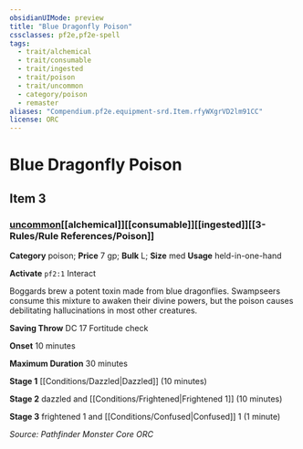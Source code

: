 ```yaml
---
obsidianUIMode: preview
title: "Blue Dragonfly Poison"
cssclasses: pf2e,pf2e-spell
tags:
  - trait/alchemical
  - trait/consumable
  - trait/ingested
  - trait/poison
  - trait/uncommon
  - category/poison
  - remaster
aliases: "Compendium.pf2e.equipment-srd.Item.rfyWXgrVD2lm91CC"
license: ORC
---
```

# Blue Dragonfly Poison
## Item 3
### [uncommon](uncommon.md "Uncommon Rarity Trait")[[alchemical]][[consumable]][[ingested]][[3-Rules/Rule References/Poison]]

**Category** poison; 
**Price** 7 gp; 
**Bulk** L; **Size** med
**Usage** held-in-one-hand

**Activate** `pf2:1` Interact

Boggards brew a potent toxin made from blue dragonflies. Swampseers consume this mixture to awaken their divine powers, but the poison causes debilitating hallucinations in most other creatures.

**Saving Throw** DC 17 Fortitude check

**Onset** 10 minutes

**Maximum Duration** 30 minutes

**Stage 1** [[Conditions/Dazzled|Dazzled]] (10 minutes)

**Stage 2** dazzled and [[Conditions/Frightened|Frightened 1]] (10 minutes)

**Stage 3** frightened 1 and [[Conditions/Confused|Confused]] 1 (1 minute)

*Source: Pathfinder Monster Core*
*ORC*